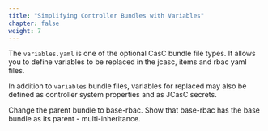 ```yaml
---
title: "Simplifying Controller Bundles with Variables"
chapter: false
weight: 7
--- 
```


The `variables.yaml` is one of the optional CasC bundle file types. It allows you to define variables to be replaced in the jcasc, items and rbac yaml files.

In addition to `variables` bundle files, variables for replaced may also be defined as controller system properties and as JCasC secrets.

Change the parent bundle to base-rbac. Show that base-rbac has the base bundle as its parent - multi-inheritance.

